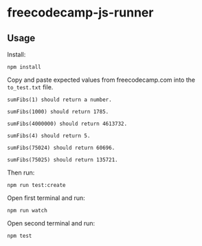 # freecodecamp-js-runner

## Usage

Install:

    npm install

Copy and paste expected values from freecodecamp.com into the `to_test.txt` file.

    sumFibs(1) should return a number.

    sumFibs(1000) should return 1785.

    sumFibs(4000000) should return 4613732.

    sumFibs(4) should return 5.

    sumFibs(75024) should return 60696.

    sumFibs(75025) should return 135721.

Then run:

    npm run test:create

Open first terminal and run:

    npm run watch

Open second terminal and run:

    npm test
